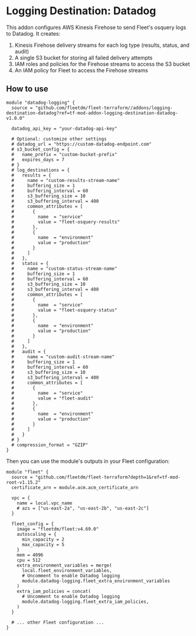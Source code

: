 # Logging Destination: Datadog

This addon configures AWS Kinesis Firehose to send Fleet's osquery logs to Datadog. It creates:

1. Kinesis Firehose delivery streams for each log type (results, status, and audit)
2. A single S3 bucket for storing all failed delivery attempts
3. IAM roles and policies for the Firehose streams to access the S3 bucket
4. An IAM policy for Fleet to access the Firehose streams

## How to use

```hcl
module "datadog-logging" {
  source = "github.com/fleetdm/fleet-terraform//addons/logging-destination-datadog?ref=tf-mod-addon-logging-destination-datadog-v1.0.0"

  datadog_api_key = "your-datadog-api-key"

  # Optional: customize other settings
  # datadog_url = "https://custom-datadog-endpoint.com"
  # s3_bucket_config = {
  #   name_prefix = "custom-bucket-prefix"
  #   expires_days = 7
  # }
  # log_destinations = {
  #   results = {
  #     name = "custom-results-stream-name"
  #     buffering_size = 1
  #     buffering_interval = 60
  #     s3_buffering_size = 10
  #     s3_buffering_interval = 400
  #     common_attributes = [
  #       {
  #         name  = "service"
  #         value = "fleet-osquery-results"
  #       },
  #       {
  #         name  = "environment"
  #         value = "production"
  #       }
  #     ]
  #   },
  #   status = {
  #     name = "custom-status-stream-name"
  #     buffering_size = 1
  #     buffering_interval = 60
  #     s3_buffering_size = 10
  #     s3_buffering_interval = 400
  #     common_attributes = [
  #       {
  #         name  = "service"
  #         value = "fleet-osquery-status"
  #       },
  #       {
  #         name  = "environment"
  #         value = "production"
  #       }
  #     ]
  #   },
  #   audit = {
  #     name = "custom-audit-stream-name"
  #     buffering_size = 1
  #     buffering_interval = 60
  #     s3_buffering_size = 10
  #     s3_buffering_interval = 400
  #     common_attributes = [
  #       {
  #         name  = "service"
  #         value = "fleet-audit"
  #       },
  #       {
  #         name  = "environment"
  #         value = "production"
  #       }
  #     ]
  #   }
  # }
  # compression_format = "GZIP"
}
```

Then you can use the module's outputs in your Fleet configuration:

```hcl
module "fleet" {
  source = "github.com/fleetdm/fleet-terraform?depth=1&ref=tf-mod-root-v1.15.2"
  certificate_arn = module.acm.acm_certificate_arn

  vpc = {
    name = local.vpc_name
    # azs = ["us-east-2a", "us-east-2b", "us-east-2c"]
  }

  fleet_config = {
    image = "fleetdm/fleet:v4.69.0"
    autoscaling = {
      min_capacity = 2
      max_capacity = 5
    }
    mem = 4096
    cpu = 512
    extra_environment_variables = merge(
      local.fleet_environment_variables,
      # Uncomment to enable Datadog logging
      module.datadog-logging.fleet_extra_environment_variables
    )
    extra_iam_policies = concat(
      # Uncomment to enable Datadog logging
      module.datadog-logging.fleet_extra_iam_policies,
    )
  }

  # ... other Fleet configuration ...
}
```
